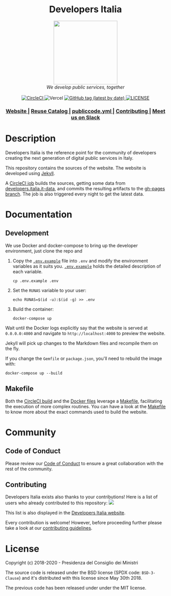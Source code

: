 <!-- markdownlint-disable no-inline-html -->

<h1 align="center">Developers Italia</h1>

<div align="center">
<img src=".github/logo.png" width="200">
<br />
<i> We develop public services, together </i>
</div>

<br />

 <!-- Badges -->
<div align="center">
  <!-- CircleCI-->
  <a href="https://circleci.com/gh/italia/developers.italia.it">
    <img alt="CircleCI" src="https://circleci.com/gh/italia/developers.italia.it.svg?style=shield">
  </a>
  <img src="https://vercelbadge.vercel.app/api/italia/developers.italia.it" alt="Vercel"/>
  <a href="https://github.com/italia/developers.italia.it/releases">
    <img alt="GitHub tag (latest by date)" src="https://img.shields.io/github/v/tag/italia/developers.italia.it">
  </a>
  <a href="LICENSE.md">
    <img alt="LICENSE" src="https://img.shields.io/github/license/italia/developers.italia.it">
  </a>
</div>

<div align="center">
  <h3>
    <a href="https://developers.italia.it">
      Website
    </a>
    <span> | </span>
    <a href="https://developers.italia.it/en/software">
      Reuse Catalog
    </a>
    <span> | </span>
    <a href="https://github.com/italia/publiccode.yml">
      publiccode.yml
    </a>
    <span> | </span>
    <a href="CONTRIBUTING.md">
      Contributing
    </a>
    <span> | </span>
    <a href="https://slack.developers.italia.it">
      Meet us on Slack
    </a>
  </h3>
</div>

# Description

Developers Italia is the reference point for the community of developers
creating the next generation of digital public services in Italy.

This repository contains the sources of the website.
The website is developed using [Jekyll](https://jekyllrb.com/).

A [CircleCI job](.circleci/config.yml) builds the sources, getting some data from
[developers.italia.it-data](https://github.com/italia/developers.italia.it-data),
and commits the resulting artifacts to the [gh-pages
branch](https://github.com/italia/developers.italia.it/tree/gh-pages).
The job is also triggered every night to get the latest data.

# Documentation

## Development

We use Docker and docker-compose to bring up the developer environment, just clone
the repo and

1. Copy the [`.env.example`](.env.example) file into `.env` and modify the
   environment variables as it suits you.
   [`.env.example`](.env.example) holds the detailed description of each variable.

   ```shell
   cp .env.example .env
   ```

2. Set the `RUNAS` variable to your user:

   ```shell
   echo RUNAS=$(id -u):$(id -g) >> .env
   ```

3. Build the container:

   ```shell
   docker-compose up
   ```

Wait until the Docker logs explicitly say that the website is served at
`0.0.0.0:4000` and navigate to `http://localhost:4000` to preview the website.

Jekyll will pick up changes to the Markdown files and recompile them on the fly.

If you change the `Gemfile` or `package.json`, you'll need to rebuild the image with:

```shell
docker-compose up --build
```

## Makefile

Both the [CircleCI build](.circleci/config.yml) and the [Docker
files](docker-compose.yml) leverage a [Makefile](Makefile), facilitating the
execution of more complex routines.
You can have a look at the [Makefile](Makefile) to know more about the exact
commands used to build the website.

# Community

## Code of Conduct

Please review our [Code of Conduct](CODE_OF_CONDUCT.md) to ensure a great
collaboration with the rest of the community.

## Contributing

Developers Italia exists also thanks to your contributions!
Here is a list of users who already contributed to this repository:
<a href="https://github.com/italia/developers.italia.it/graphs/contributors">
  <img
  src="https://contributors-img.web.app/image?repo=italia/developers.italia.it"
  />
</a>

This list is also displayed in the [Developers Italia
website](https://developers.italia.it/en/contacts).

Every contribution is welcome! However, before proceeding further please take
a look at our [contributing guidelines](CONTRIBUTING.md).

# License

Copyright (c) 2018-2020 - Presidenza del Consiglio dei Ministri

The source code is released under the BSD license (SPDX code: `BSD-3-Clause`)
and it's distributed with this license since May 30th 2018.

The previous code has been released under under the MIT license.


